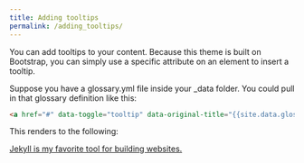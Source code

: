 ```yaml
---
title: Adding tooltips
permalink: /adding_tooltips/
---
```


You can add tooltips to your content. Because this theme is built on Bootstrap, you can simply use a specific attribute on an element to insert a tooltip.

Suppose you have a glossary.yml file inside your _data folder. You could pull in that glossary definition like this:


```html
<a href="#" data-toggle="tooltip" data-original-title="{{site.data.glossary.jekyll_platform}}">Jekyll is my favorite tool for building websites.</a>
```

This renders to the following: 

<a href="#" data-toggle="tooltip" data-original-title="{{site.data.glossary.jekyll_platform}}">Jekyll is my favorite tool for building websites.</a>

